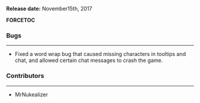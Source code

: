 **Release date:** November15th, 2017

__FORCETOC__

### Bugs

------------------------------------------------------------------------

-   Fixed a word wrap bug that caused missing characters in tooltips and
    chat, and allowed certain chat messages to crash the game.

### Contributors

------------------------------------------------------------------------

-   MrNukealizer